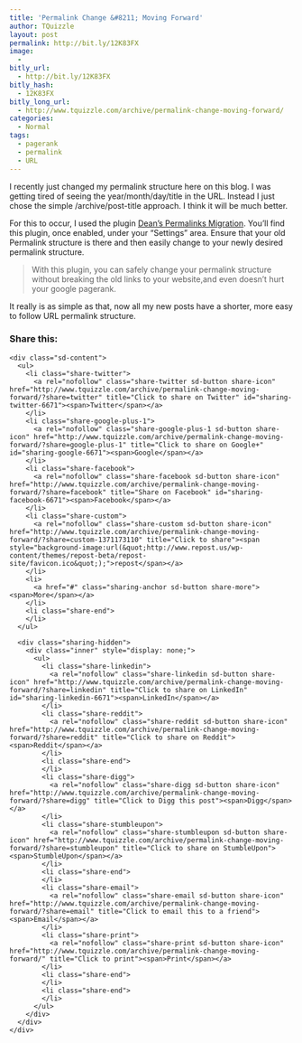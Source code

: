 ```yaml
---
title: 'Permalink Change &#8211; Moving Forward'
author: TQuizzle
layout: post
permalink: http://bit.ly/12K83FX
image:
  - 
bitly_url:
  - http://bit.ly/12K83FX
bitly_hash:
  - 12K83FX
bitly_long_url:
  - http://www.tquizzle.com/archive/permalink-change-moving-forward/
categories:
  - Normal
tags:
  - pagerank
  - permalink
  - URL
---
```

I recently just changed my permalink structure here on this blog. I was getting tired of seeing the year/month/day/title in the URL. Instead I just chose the simple /archive/post-title approach. I think it will be much better.

For this to occur, I used the plugin <a rel="nofollow" target="_blank" href="http://wordpress.org/extend/plugins/permalinks-migration-plugin-for-wordpress/">Dean&#8217;s Permalinks Migration</a>. You&#8217;ll find this plugin, once enabled, under your &#8220;Settings&#8221; area. Ensure that your old Permalink structure is there and then easily change to your newly desired permalink structure. 

> With this plugin, you can safely change your permalink structure without breaking the old links to your website,and even doesn&#8217;t hurt your google pagerank.

It really is as simple as that, now all my new posts have a shorter, more easy to follow URL permalink structure.

<div class="sharedaddy sd-sharing-enabled">
  <div class="robots-nocontent sd-block sd-social sd-social-icon-text sd-sharing">
    <h3 class="sd-title">
      Share this:
    </h3>
    
    <div class="sd-content">
      <ul>
        <li class="share-twitter">
          <a rel="nofollow" class="share-twitter sd-button share-icon" href="http://www.tquizzle.com/archive/permalink-change-moving-forward/?share=twitter" title="Click to share on Twitter" id="sharing-twitter-6671"><span>Twitter</span></a>
        </li>
        <li class="share-google-plus-1">
          <a rel="nofollow" class="share-google-plus-1 sd-button share-icon" href="http://www.tquizzle.com/archive/permalink-change-moving-forward/?share=google-plus-1" title="Click to share on Google+" id="sharing-google-6671"><span>Google</span></a>
        </li>
        <li class="share-facebook">
          <a rel="nofollow" class="share-facebook sd-button share-icon" href="http://www.tquizzle.com/archive/permalink-change-moving-forward/?share=facebook" title="Share on Facebook" id="sharing-facebook-6671"><span>Facebook</span></a>
        </li>
        <li class="share-custom">
          <a rel="nofollow" class="share-custom sd-button share-icon" href="http://www.tquizzle.com/archive/permalink-change-moving-forward/?share=custom-1371173110" title="Click to share"><span style="background-image:url(&quot;http://www.repost.us/wp-content/themes/repost-beta/repost-site/favicon.ico&quot;);">repost</span></a>
        </li>
        <li>
          <a href="#" class="sharing-anchor sd-button share-more"><span>More</span></a>
        </li>
        <li class="share-end">
        </li>
      </ul>
      
      <div class="sharing-hidden">
        <div class="inner" style="display: none;">
          <ul>
            <li class="share-linkedin">
              <a rel="nofollow" class="share-linkedin sd-button share-icon" href="http://www.tquizzle.com/archive/permalink-change-moving-forward/?share=linkedin" title="Click to share on LinkedIn" id="sharing-linkedin-6671"><span>LinkedIn</span></a>
            </li>
            <li class="share-reddit">
              <a rel="nofollow" class="share-reddit sd-button share-icon" href="http://www.tquizzle.com/archive/permalink-change-moving-forward/?share=reddit" title="Click to share on Reddit"><span>Reddit</span></a>
            </li>
            <li class="share-end">
            </li>
            <li class="share-digg">
              <a rel="nofollow" class="share-digg sd-button share-icon" href="http://www.tquizzle.com/archive/permalink-change-moving-forward/?share=digg" title="Click to Digg this post"><span>Digg</span></a>
            </li>
            <li class="share-stumbleupon">
              <a rel="nofollow" class="share-stumbleupon sd-button share-icon" href="http://www.tquizzle.com/archive/permalink-change-moving-forward/?share=stumbleupon" title="Click to share on StumbleUpon"><span>StumbleUpon</span></a>
            </li>
            <li class="share-end">
            </li>
            <li class="share-email">
              <a rel="nofollow" class="share-email sd-button share-icon" href="http://www.tquizzle.com/archive/permalink-change-moving-forward/?share=email" title="Click to email this to a friend"><span>Email</span></a>
            </li>
            <li class="share-print">
              <a rel="nofollow" class="share-print sd-button share-icon" href="http://www.tquizzle.com/archive/permalink-change-moving-forward/" title="Click to print"><span>Print</span></a>
            </li>
            <li class="share-end">
            </li>
            <li class="share-end">
            </li>
          </ul>
        </div>
      </div>
    </div>
  </div>
</div>